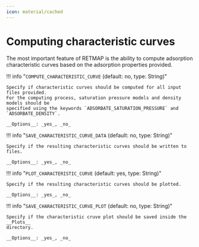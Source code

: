 ```yaml
---
icon: material/cached
---
```


# Computing characteristic curves

The most important feature of RETMAP is the ability to compute adsorption characteristic 
curves based on the adsorption properties provided. 

!!! info "`COMPUTE_CHARACTERISTIC_CURVE` (default: no, type: String)"
    
    Specify if characteristic curves should be computed for all input files provided.
    For the computing process, saturation pressure models and density models should be
    specified using the keywords `ADSORBATE_SATURATION_PRESSURE` and `ADSORBATE_DENSITY`.

    __Options__: _yes_, _no_


!!! info "`SAVE_CHARACTERISTIC_CURVE_DATA` (default: no, type: String)"

    Specify if the resulting characteristic curves should be written to files.

    __Options__: _yes_, _no_


!!! info "`PLOT_CHARACTERISTIC_CURVE` (default: yes, type: String)"

    Specify if the resulting characteristic curves should be plotted.    

    __Options__: _yes_, _no_


!!! info "`SAVE_CHARACTERISTIC_CURVE_PLOT` (default: no, type: String)"

    Specify if the characteristic cruve plot should be saved inside the __Plots__ 
    directory. 

    __Options__: _yes_, _no_
